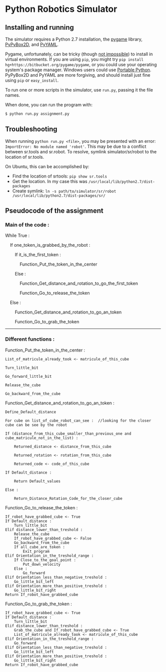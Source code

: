 Python Robotics Simulator
================================

Installing and running
----------------------

The simulator requires a Python 2.7 installation, the [pygame](http://pygame.org/) library, [PyPyBox2D](https://pypi.python.org/pypi/pypybox2d/2.1-r331), and [PyYAML](https://pypi.python.org/pypi/PyYAML/).

Pygame, unfortunately, can be tricky (though [not impossible](http://askubuntu.com/q/312767)) to install in virtual environments. If you are using `pip`, you might try `pip install hg+https://bitbucket.org/pygame/pygame`, or you could use your operating system's package manager. Windows users could use [Portable Python](http://portablepython.com/). PyPyBox2D and PyYAML are more forgiving, and should install just fine using `pip` or `easy_install`.

To run one or more scripts in the simulator, use `run.py`, passing it the file names. 

When done, you can run the program with:

```bash
$ python run.py assignment.py
```

## Troubleshooting

When running `python run.py <file>`, you may be presented with an error: `ImportError: No module named 'robot'`. This may be due to a conflict between sr.tools and sr.robot. To resolve, symlink simulator/sr/robot to the location of sr.tools.

On Ubuntu, this can be accomplished by:
* Find the location of srtools: `pip show sr.tools`
* Get the location. In my case this was `/usr/local/lib/python2.7/dist-packages`
* Create symlink: `ln -s path/to/simulator/sr/robot /usr/local/lib/python2.7/dist-packages/sr/`

## Pseudocode of the assignment

### Main of the code :

While True :

&nbsp;&nbsp;&nbsp;&nbsp;If one_token_is_grabbed_by_the_robot :

&nbsp;&nbsp;&nbsp;&nbsp;&nbsp;&nbsp;&nbsp;&nbsp;If it_is_the_first_token :

&nbsp;&nbsp;&nbsp;&nbsp;&nbsp;&nbsp;&nbsp;&nbsp;&nbsp;&nbsp;&nbsp;&nbsp;Function_Put_the_token_in_the_center

&nbsp;&nbsp;&nbsp;&nbsp;&nbsp;&nbsp;&nbsp;&nbsp;Else :

&nbsp;&nbsp;&nbsp;&nbsp;&nbsp;&nbsp;&nbsp;&nbsp;&nbsp;&nbsp;&nbsp;&nbsp;Function_Get_distance_and_rotation_to_go_the_first_token

&nbsp;&nbsp;&nbsp;&nbsp;&nbsp;&nbsp;&nbsp;&nbsp;&nbsp;&nbsp;&nbsp;&nbsp;Function_Go_to_release_the_token

&nbsp;&nbsp;&nbsp;&nbsp;Else : 

&nbsp;&nbsp;&nbsp;&nbsp;&nbsp;&nbsp;&nbsp;&nbsp;Function_Get_distance_and_rotation_to_go_an_token

&nbsp;&nbsp;&nbsp;&nbsp;&nbsp;&nbsp;&nbsp;&nbsp;Function_Go_to_grab_the_token

----------------------
### Different functions :

Function_Put_the_token_in_the_center :

	List_of_matricule_already_took <- matricule_of_this_cube

	Turn_little_bit

	Go_forward_little_bit

	Release_the_cube

	Go_backward_from_the_cube


Function_Get_distance_and_rotation_to_go_an_token :

	Define_Default_distance

	For cube on list_of_cube_robot_can_see :  //looking for the closer cube can be see by the robot

	If (distance_from_this_cube_smaller_than_previous_one and cube_matricule_not_in_the_list) :

		Returned_distance <- distance_from_this_cube

		Returned_rotation <- rotation_from_this_cube

		Returned_code <- code_of_this_cube

	If Default_distance :

		Return Default_values

	Else :

		Return_Distance_Rotation_Code_for_the_closer_cube


Function_Go_to_release_the_token :

	If_robot_have_grabbed_cube <- True
	If Default_distance :
		Turn_little_bit
	Elif distance_lower_than_treshold :
		Release_the_cube
		If_robot_have_grabbed_cube <- False
		Go_backward_from_the_cube
		If all_cube_are_token :
			Exit_program
	Elif Orientation_in_the_treshold_range :
		If Close_to_the_goal_point :
			Put_down_velocity
		Else :
			Go_forward
	Elif Orientation_less_than_negative_treshold :
		Go_little_bit_left
	Elif Orientation_more_than_positive_treshold :
		Go_little_bit_right
	Return If_robot_have_grabbed_cube

Function_Go_to_grab_the_token :

	If_robot_have_grabbed_cube <- True
	If Default_distance :
		Turn_little_bit
	Elif distance_lower_than_treshold :
		Grab_the_cube and If_robot_have_grabbed_cube <- True
 		List_of_matricule_already_took <- matricule_of_this_cube
	Elif Orientation_in_the_treshold_range :
		Go_forward
  	Elif Orientation_less_than_negative_treshold :
		Go_little_bit_left
	Elif Orientation_more_than_positive_treshold :
		Go_little_bit_right
	Return If_robot_have_grabbed_cube

